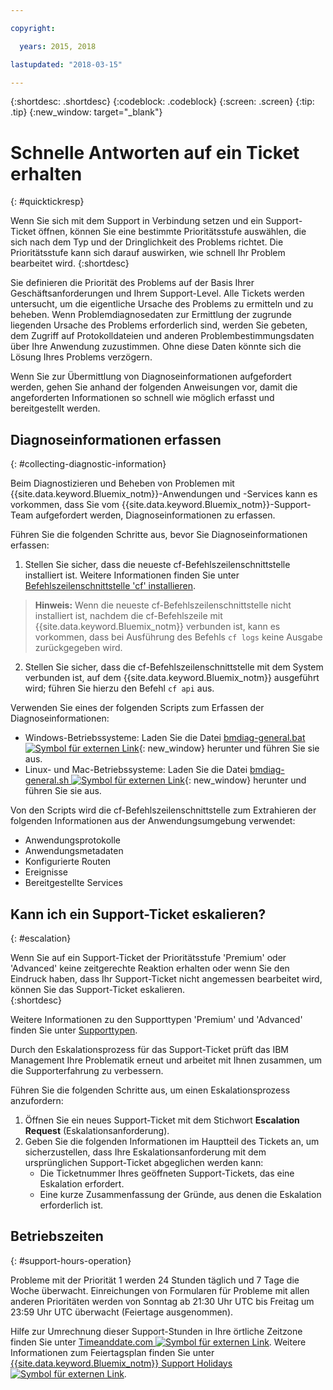 ```yaml
---

copyright:

  years: 2015, 2018

lastupdated: "2018-03-15"

---
```



{:shortdesc: .shortdesc}
{:codeblock: .codeblock}
{:screen: .screen}
{:tip: .tip}
{:new_window: target="_blank"}


# Schnelle Antworten auf ein Ticket erhalten
{: #quicktickresp}

Wenn Sie sich mit dem Support in Verbindung setzen und ein Support-Ticket öffnen, können Sie eine bestimmte Prioritätsstufe auswählen, die sich nach dem Typ und der Dringlichkeit des Problems richtet. Die Prioritätsstufe kann sich darauf auswirken, wie schnell Ihr Problem bearbeitet wird.
{:shortdesc}

Sie definieren die Priorität des Problems auf der Basis Ihrer Geschäftsanforderungen und Ihrem Support-Level. Alle Tickets werden untersucht, um die eigentliche Ursache des Problems zu ermitteln und zu beheben. Wenn Problemdiagnosedaten zur Ermittlung der zugrunde liegenden Ursache des Problems erforderlich sind, werden Sie gebeten, dem Zugriff auf Protokolldateien und anderen Problembestimmungsdaten über Ihre Anwendung zuzustimmen. Ohne diese Daten könnte sich die Lösung Ihres Problems verzögern.

Wenn Sie zur Übermittlung von Diagnoseinformationen aufgefordert werden, gehen Sie anhand der folgenden Anweisungen vor, damit die angeforderten Informationen so schnell wie möglich erfasst und bereitgestellt werden.

## Diagnoseinformationen erfassen
{: #collecting-diagnostic-information}

Beim Diagnostizieren und Beheben von Problemen mit {{site.data.keyword.Bluemix_notm}}-Anwendungen und -Services kann es vorkommen, dass Sie vom {{site.data.keyword.Bluemix_notm}}-Support-Team aufgefordert werden, Diagnoseinformationen zu erfassen.

Führen Sie die folgenden Schritte aus, bevor Sie Diagnoseinformationen erfassen:

1. Stellen Sie sicher, dass die neueste cf-Befehlszeilenschnittstelle installiert ist. Weitere Informationen finden Sie unter [Befehlszeilenschnittstelle 'cf' installieren](/docs/starters/install_cli.html).
>**Hinweis:** Wenn die neueste cf-Befehlszeilenschnittstelle nicht installiert ist, nachdem die cf-Befehlszeile mit {{site.data.keyword.Bluemix_notm}} verbunden ist, kann es vorkommen, dass bei Ausführung des Befehls `cf logs` keine Ausgabe zurückgegeben wird.
2. Stellen Sie sicher, dass die cf-Befehlszeilenschnittstelle mit dem System verbunden ist, auf dem {{site.data.keyword.Bluemix_notm}} ausgeführt wird; führen Sie hierzu den Befehl `cf api` aus.

Verwenden Sie eines der folgenden Scripts zum Erfassen der Diagnoseinformationen:

  * Windows-Betriebssysteme: Laden Sie die Datei [bmdiag-general.bat ![Symbol für externen Link](../icons/launch-glyph.svg "Symbol für externen Link")](http://bluemix-mustgather.mybluemix.net/mustgather/general/bmdiag-general.bat){: new_window} herunter und führen Sie sie aus.
  * Linux- und Mac-Betriebssysteme: Laden Sie die Datei [bmdiag-general.sh ![Symbol für externen Link](../icons/launch-glyph.svg "Symbol für externen Link")](http://bluemix-mustgather.mybluemix.net/mustgather/general/bmdiag-general.sh){: new_window} herunter und führen Sie sie aus.

Von den Scripts wird die cf-Befehlszeilenschnittstelle zum Extrahieren der folgenden Informationen aus der Anwendungsumgebung verwendet:
  * Anwendungsprotokolle
  * Anwendungsmetadaten
  * Konfigurierte Routen
  * Ereignisse
  * Bereitgestellte Services

## Kann ich ein Support-Ticket eskalieren?
{: #escalation}

Wenn Sie auf ein Support-Ticket der Prioritätsstufe 'Premium' oder 'Advanced' keine zeitgerechte Reaktion erhalten oder wenn Sie den Eindruck haben, dass Ihr Support-Ticket nicht angemessen bearbeitet wird, können Sie das Support-Ticket eskalieren.  
{:shortdesc}

Weitere Informationen zu den Supporttypen 'Premium' und 'Advanced' finden Sie unter [Supporttypen](/docs/get-support/getstarttssup.html#typesofsupport).

Durch den Eskalationsprozess für das Support-Ticket prüft das IBM Management Ihre Problematik erneut und arbeitet mit Ihnen zusammen, um die Supporterfahrung zu verbessern.

Führen Sie die folgenden Schritte aus, um einen Eskalationsprozess anzufordern:
  1. Öffnen Sie ein neues Support-Ticket mit dem Stichwort **Escalation Request** (Eskalationsanforderung).
  2. Geben Sie die folgenden Informationen im Hauptteil des Tickets an, um sicherzustellen, dass Ihre Eskalationsanforderung mit dem ursprünglichen Support-Ticket abgeglichen werden kann:
      * Die Ticketnummer Ihres geöffneten Support-Tickets, das eine Eskalation erfordert.
      * Eine kurze Zusammenfassung der Gründe, aus denen die Eskalation erforderlich ist.

## Betriebszeiten
{: #support-hours-operation}

Probleme mit der Priorität 1 werden 24 Stunden täglich und 7 Tage die Woche überwacht. Einreichungen von Formularen für Probleme mit allen anderen Prioritäten werden von Sonntag ab 21:30 Uhr UTC bis Freitag um 23:59 Uhr UTC überwacht (Feiertage ausgenommen).

Hilfe zur Umrechnung dieser Support-Stunden in Ihre örtliche Zeitzone finden Sie unter [Timeanddate.com ![Symbol für externen Link](../icons/launch-glyph.svg "Symbol für externen Link")](https://www.timeanddate.com). Weitere Informationen zum Feiertagsplan finden Sie unter [{{site.data.keyword.Bluemix_notm}} Support Holidays ![Symbol für externen Link](../icons/launch-glyph.svg "Symbol für externen Link")](http://ibm.biz/bluemixholidays).
